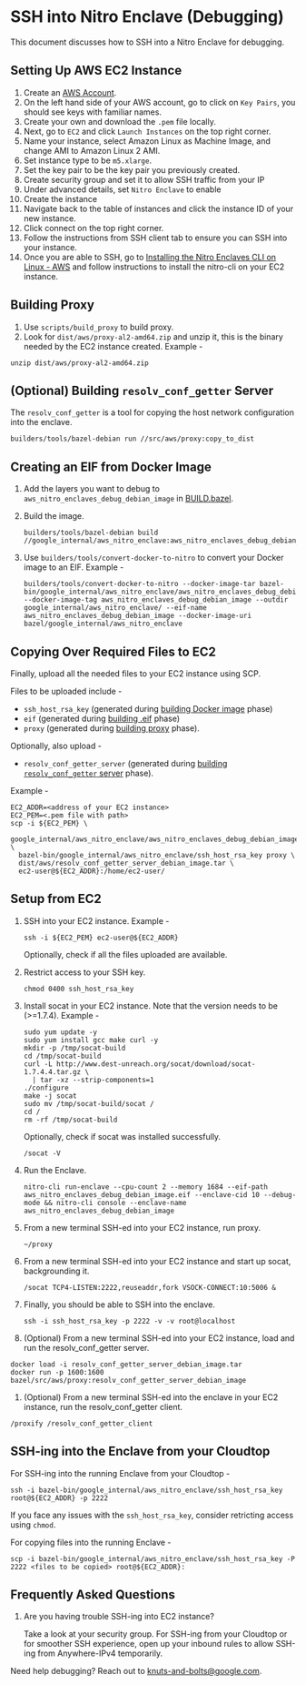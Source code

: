 # SSH into Nitro Enclave (Debugging)

This document discusses how to SSH into a Nitro Enclave for debugging.

## Setting Up AWS EC2 Instance

1. Create an
   [AWS Account](https://docs.google.com/document/d/19CEJRhr5KokUrTC6LpiEw9M6nmGI4_lkzW9nTnSwN9Y/edit#heading=h.ox30xgy5qgel).
1. On the left hand side of your AWS account, go to click on `Key Pairs`, you should see keys with
   familiar names.
1. Create your own and download the `.pem` file locally.
1. Next, go to `EC2` and click `Launch Instances` on the top right corner.
1. Name your instance, select Amazon Linux as Machine Image, and change AMI to Amazon Linux 2 AMI.
1. Set instance type to be `m5.xlarge`.
1. Set the key pair to be the key pair you previously created.
1. Create security group and set it to allow SSH traffic from your IP
1. Under advanced details, set `Nitro Enclave` to enable
1. Create the instance
1. Navigate back to the table of instances and click the instance ID of your new instance.
1. Click connect on the top right corner.
1. Follow the instructions from SSH client tab to ensure you can SSH into your instance.
1. Once you are able to SSH, go to
   [Installing the Nitro Enclaves CLI on Linux - AWS](https://docs.aws.amazon.com/enclaves/latest/user/nitro-enclave-cli-install.html)
   and follow instructions to install the nitro-cli on your EC2 instance.

## Building Proxy

1. Use `scripts/build_proxy` to build proxy.
1. Look for `dist/aws/proxy-al2-amd64.zip` and unzip it, this is the binary needed by the EC2
   instance created. Example -

```shell
unzip dist/aws/proxy-al2-amd64.zip
```

## (Optional) Building `resolv_conf_getter` Server

The `resolv_conf_getter` is a tool for copying the host network configuration into the enclave.

```shell
builders/tools/bazel-debian run //src/aws/proxy:copy_to_dist
```

## Creating an EIF from Docker Image

1. Add the layers you want to debug to `aws_nitro_enclaves_debug_debian_image` in
   [BUILD.bazel](./BUILD.bazel).
1. Build the image.

    ```shell
    builders/tools/bazel-debian build //google_internal/aws_nitro_enclave:aws_nitro_enclaves_debug_debian_image.tar
    ```

1. Use `builders/tools/convert-docker-to-nitro` to convert your Docker image to an EIF. Example -

    ```shell
    builders/tools/convert-docker-to-nitro --docker-image-tar bazel-bin/google_internal/aws_nitro_enclave/aws_nitro_enclaves_debug_debian_image.tar --docker-image-tag aws_nitro_enclaves_debug_debian_image --outdir google_internal/aws_nitro_enclave/ --eif-name aws_nitro_enclaves_debug_debian_image --docker-image-uri bazel/google_internal/aws_nitro_enclave
    ```

## Copying Over Required Files to EC2

Finally, upload all the needed files to your EC2 instance using SCP.

Files to be uploaded include -

-   `ssh_host_rsa_key` (generated during [building Docker image](#creating-an-eif-from-docker-image)
    phase)
-   `eif` (generated during [building .eif](#creating-an-eif-from-docker-image) phase)
-   `proxy` (generated during [building proxy](#building-proxy) phase).

Optionally, also upload -

-   `resolv_conf_getter_server` (generated during
    [building `resolv_conf_getter` server](#optional-building-resolv_conf_getter-server) phase).

Example -

```shell
EC2_ADDR=<address of your EC2 instance>
EC2_PEM=<.pem file with path>
scp -i ${EC2_PEM} \
  google_internal/aws_nitro_enclave/aws_nitro_enclaves_debug_debian_image.eif \
  bazel-bin/google_internal/aws_nitro_enclave/ssh_host_rsa_key proxy \
  dist/aws/resolv_conf_getter_server_debian_image.tar \
  ec2-user@${EC2_ADDR}:/home/ec2-user/
```

## Setup from EC2

1. SSH into your EC2 instance. Example -

    ```shell
    ssh -i ${EC2_PEM} ec2-user@${EC2_ADDR}
    ```

    Optionally, check if all the files uploaded are available.

1. Restrict access to your SSH key.

    ```shell
    chmod 0400 ssh_host_rsa_key
    ```

1. Install socat in your EC2 instance. Note that the version needs to be (>=1.7.4). Example -

    ```shell
    sudo yum update -y
    sudo yum install gcc make curl -y
    mkdir -p /tmp/socat-build
    cd /tmp/socat-build
    curl -L http://www.dest-unreach.org/socat/download/socat-1.7.4.4.tar.gz \
      | tar -xz --strip-components=1
    ./configure
    make -j socat
    sudo mv /tmp/socat-build/socat /
    cd /
    rm -rf /tmp/socat-build
    ```

    Optionally, check if socat was installed successfully.

    ```shell
    /socat -V
    ```

1. Run the Enclave.

    ```shell
    nitro-cli run-enclave --cpu-count 2 --memory 1684 --eif-path aws_nitro_enclaves_debug_debian_image.eif --enclave-cid 10 --debug-mode && nitro-cli console --enclave-name aws_nitro_enclaves_debug_debian_image
    ```

1. From a new terminal SSH-ed into your EC2 instance, run proxy.

    ```shell
    ~/proxy
    ```

1. From a new terminal SSH-ed into your EC2 instance and start up socat, backgrounding it.

    ```shell
    /socat TCP4-LISTEN:2222,reuseaddr,fork VSOCK-CONNECT:10:5006 &
    ```

1. Finally, you should be able to SSH into the enclave.

    ```shell
    ssh -i ssh_host_rsa_key -p 2222 -v -v root@localhost
    ```

1. (Optional) From a new terminal SSH-ed into your EC2 instance, load and run the resolv_conf_getter
   server.

```shell
docker load -i resolv_conf_getter_server_debian_image.tar
docker run -p 1600:1600 bazel/src/aws/proxy:resolv_conf_getter_server_debian_image
```

1. (Optional) From a new terminal SSH-ed into the enclave in your EC2 instance, run the
   resolv_conf_getter client.

```shell
/proxify /resolv_conf_getter_client
```

## SSH-ing into the Enclave from your Cloudtop

For SSH-ing into the running Enclave from your Cloudtop -

```shell
ssh -i bazel-bin/google_internal/aws_nitro_enclave/ssh_host_rsa_key root@${EC2_ADDR} -p 2222
```

If you face any issues with the `ssh_host_rsa_key`, consider retricting access using `chmod`.

For copying files into the running Enclave -

```shell
scp -i bazel-bin/google_internal/aws_nitro_enclave/ssh_host_rsa_key -P 2222 <files to be copied> root@${EC2_ADDR}:
```

## Frequently Asked Questions

1. Are you having trouble SSH-ing into EC2 instance?

    Take a look at your security group. For SSH-ing from your Cloudtop or for smoother SSH
    experience, open up your inbound rules to allow SSH-ing from Anywhere-IPv4 temporarily.

Need help debugging? Reach out to <knuts-and-bolts@google.com>.
